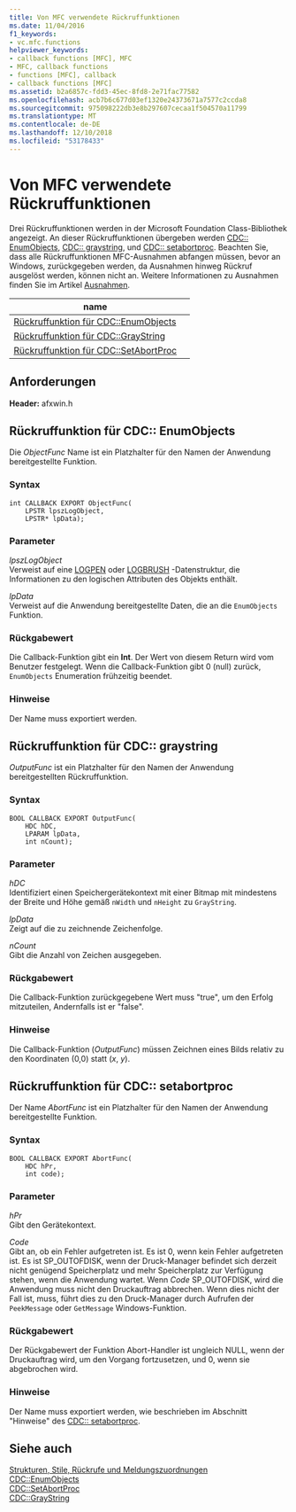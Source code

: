 ```yaml
---
title: Von MFC verwendete Rückruffunktionen
ms.date: 11/04/2016
f1_keywords:
- vc.mfc.functions
helpviewer_keywords:
- callback functions [MFC], MFC
- MFC, callback functions
- functions [MFC], callback
- callback functions [MFC]
ms.assetid: b2a6857c-fdd3-45ec-8fd8-2e71fac77582
ms.openlocfilehash: acb7b6c677d03ef1320e24373671a7577c2ccda8
ms.sourcegitcommit: 975098222db3e8b297607cecaa1f504570a11799
ms.translationtype: MT
ms.contentlocale: de-DE
ms.lasthandoff: 12/10/2018
ms.locfileid: "53178433"
---
```

# <a name="callback-functions-used-by-mfc"></a>Von MFC verwendete Rückruffunktionen

Drei Rückruffunktionen werden in der Microsoft Foundation Class-Bibliothek angezeigt. An dieser Rückruffunktionen übergeben werden [CDC:: EnumObjects](../../mfc/reference/cdc-class.md#enumobjects), [CDC:: graystring](../../mfc/reference/cdc-class.md#graystring), und [CDC:: setabortproc](../../mfc/reference/cdc-class.md#setabortproc). Beachten Sie, dass alle Rückruffunktionen MFC-Ausnahmen abfangen müssen, bevor an Windows, zurückgegeben werden, da Ausnahmen hinweg Rückruf ausgelöst werden, können nicht an. Weitere Informationen zu Ausnahmen finden Sie im Artikel [Ausnahmen](../../mfc/exception-handling-in-mfc.md).

|name||
|----------|-----------------|
|[Rückruffunktion für CDC::EnumObjects](#enum_objects)||
|[Rückruffunktion für CDC::GrayString](#graystring)||
|[Rückruffunktion für CDC::SetAbortProc](#setabortproc)||

## <a name="requirements"></a>Anforderungen

**Header:** afxwin.h

## <a name="enum_objects"></a> Rückruffunktion für CDC:: EnumObjects

Die *ObjectFunc* Name ist ein Platzhalter für den Namen der Anwendung bereitgestellte Funktion.

### <a name="syntax"></a>Syntax

```
int CALLBACK EXPORT ObjectFunc(
    LPSTR lpszLogObject,
    LPSTR* lpData);
```

### <a name="parameters"></a>Parameter

*lpszLogObject*<br/>
Verweist auf eine [LOGPEN](/windows/desktop/api/Wingdi/ns-wingdi-taglogpen) oder [LOGBRUSH](/windows/desktop/api/wingdi/ns-wingdi-taglogbrush) -Datenstruktur, die Informationen zu den logischen Attributen des Objekts enthält.

*lpData*<br/>
Verweist auf die Anwendung bereitgestellte Daten, die an die `EnumObjects` Funktion.

### <a name="return-value"></a>Rückgabewert

Die Callback-Funktion gibt ein **Int**. Der Wert von diesem Return wird vom Benutzer festgelegt. Wenn die Callback-Funktion gibt 0 (null) zurück, `EnumObjects` Enumeration frühzeitig beendet.

### <a name="remarks"></a>Hinweise

Der Name muss exportiert werden.

## <a name="graystring"></a>  Rückruffunktion für CDC:: graystring

*OutputFunc* ist ein Platzhalter für den Namen der Anwendung bereitgestellten Rückruffunktion.

### <a name="syntax"></a>Syntax

```
BOOL CALLBACK EXPORT OutputFunc(
    HDC hDC,
    LPARAM lpData,
    int nCount);
```

### <a name="parameters"></a>Parameter

*hDC*<br/>
Identifiziert einen Speichergerätekontext mit einer Bitmap mit mindestens der Breite und Höhe gemäß `nWidth` und `nHeight` zu `GrayString`.

*lpData*<br/>
Zeigt auf die zu zeichnende Zeichenfolge.

*nCount*<br/>
Gibt die Anzahl von Zeichen ausgegeben.

### <a name="return-value"></a>Rückgabewert

Die Callback-Funktion zurückgegebene Wert muss "true", um den Erfolg mitzuteilen, Andernfalls ist er "false".

### <a name="remarks"></a>Hinweise

Die Callback-Funktion (*OutputFunc*) müssen Zeichnen eines Bilds relativ zu den Koordinaten (0,0) statt (*x*, *y*).

## <a name="setabortproc"></a>  Rückruffunktion für CDC:: setabortproc

Der Name *AbortFunc* ist ein Platzhalter für den Namen der Anwendung bereitgestellte Funktion.

### <a name="syntax"></a>Syntax

```
BOOL CALLBACK EXPORT AbortFunc(
    HDC hPr,
    int code);
```

### <a name="parameters"></a>Parameter

*hPr*<br/>
Gibt den Gerätekontext.

*Code*<br/>
Gibt an, ob ein Fehler aufgetreten ist. Es ist 0, wenn kein Fehler aufgetreten ist. Es ist SP_OUTOFDISK, wenn der Druck-Manager befindet sich derzeit nicht genügend Speicherplatz und mehr Speicherplatz zur Verfügung stehen, wenn die Anwendung wartet. Wenn *Code* SP_OUTOFDISK, wird die Anwendung muss nicht den Druckauftrag abbrechen. Wenn dies nicht der Fall ist, muss, führt dies zu den Druck-Manager durch Aufrufen der `PeekMessage` oder `GetMessage` Windows-Funktion.

### <a name="return-value"></a>Rückgabewert

Der Rückgabewert der Funktion Abort-Handler ist ungleich NULL, wenn der Druckauftrag wird, um den Vorgang fortzusetzen, und 0, wenn sie abgebrochen wird.

### <a name="remarks"></a>Hinweise

Der Name muss exportiert werden, wie beschrieben im Abschnitt "Hinweise" des [CDC:: setabortproc](../../mfc/reference/cdc-class.md#setabortproc).

## <a name="see-also"></a>Siehe auch

[Strukturen, Stile, Rückrufe und Meldungszuordnungen](structures-styles-callbacks-and-message-maps.md)<br/>
[CDC::EnumObjects](../../mfc/reference/cdc-class.md#enumobjects)<br/>
[CDC::SetAbortProc](../../mfc/reference/cdc-class.md#setabortproc)<br/>
[CDC::GrayString](../../mfc/reference/cdc-class.md#graystring)

